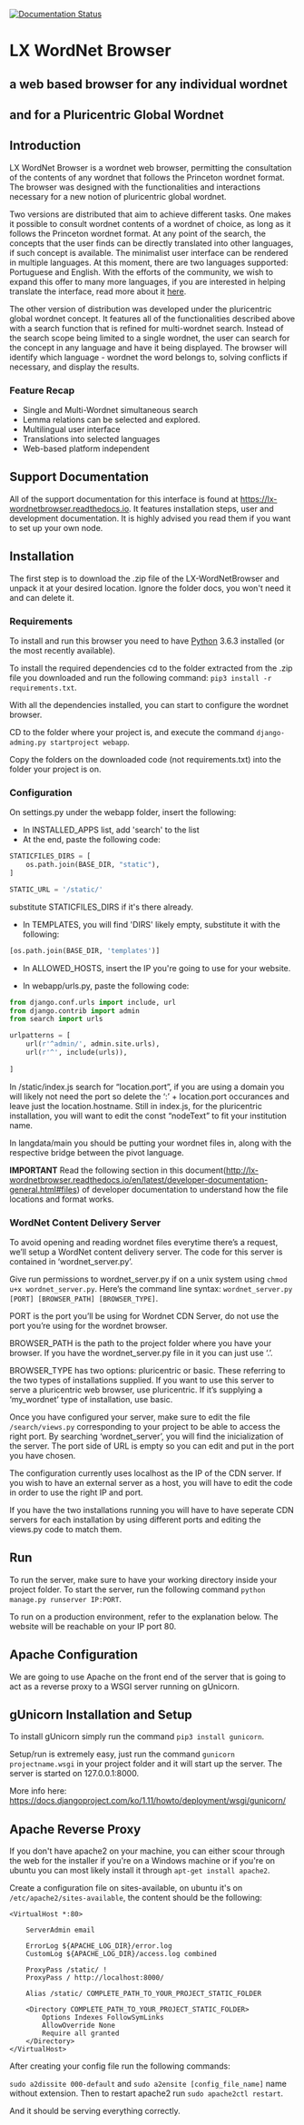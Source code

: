 [![Documentation Status](https://readthedocs.org/projects/lx-wordnetbrowser/badge/?version=latest)](http://lx-wordnetbrowser.readthedocs.io/en/latest/?badge=latest)
# LX WordNet Browser

## a web based browser for any individual wordnet
## and for a Pluricentric Global Wordnet


## Introduction

LX WordNet Browser is a wordnet web browser, permitting the consultation of the contents of any wordnet that follows the Princeton wordnet format. 
The browser was designed with the functionalities and interactions necessary for a new notion of pluricentric global wordnet. 

Two versions are distributed that aim to achieve different tasks. One makes it possible to consult wordnet contents of a wordnet of choice, as long as it follows the Princeton wordnet format. At any point of the search, the concepts that the user finds can be directly translated into other languages, if such concept is available. The minimalist user interface can be rendered in multiple languages. At this moment, there are two languages supported: Portuguese and English. With the efforts of the community, we wish to expand this offer to many more languages, if you are interested in helping translate the interface, read more about it [here](http://lx-wordnetbrowser.readthedocs.io/en/latest/translations.html).

The other version of distribution was developed under the pluricentric global wordnet concept. It features all of the functionalities described above with a search function that is refined for multi-wordnet search. Instead of the search scope being limited to a single wordnet, the user can search for the concept in any language and have it being displayed. The browser will identify which language - wordnet the word belongs to, solving conflicts if necessary, and display the results. 

### Feature Recap

+ Single and Multi-Wordnet simultaneous search
+ Lemma relations can be selected and explored.
+ Multilingual user interface
+ Translations into selected languages
+ Web-based platform independent

## Support Documentation

All of the support documentation for this interface is found at https://lx-wordnetbrowser.readthedocs.io. It features installation steps, user and development documentation. It is highly advised you read them if you want to set up your own node.

## Installation

The first step is to download the .zip file of the LX-WordNetBrowser and unpack it at your desired location. Ignore the folder docs, you won't need it and can delete it.

### Requirements

To install and run this browser you need to have [Python](https://www.python.org/downloads/) 3.6.3 installed (or the most recently available). 

<!--
It is recommended that you install the required dependencies in a virtual environment. To do so, first install virtualenv by running the following command: ```pip3 install virtualenv```.

To create a virtual environment, run the following command: ```virtualenv [browser folder path]```, or cd to the browser folder path and run ```virtualenv . ```.

To activate the virtualenv, cd into the browser folder and run ```source bin/activate``` and ```deactivate```to exit the virtualenv on UNIX systems. For windows, to activate ```Scripts/activate``` and ```deactivate``` to exit.

Once inside your virtual environment (or not if chose not to do it), 
-->

To install the required dependencies cd to the folder extracted from the .zip file you downloaded and run the following command: ```pip3 install -r requirements.txt```.

<!--
You will need to have the virtual environment activated while the web server is online.
-->

With all the dependencies installed, you can start to configure the wordnet browser.

CD to the folder where your project is, and execute the command ```django-adming.py startproject webapp```.

Copy the folders on the downloaded code (not requirements.txt) into the folder your project is on. 

### Configuration

On settings.py under the webapp folder, insert the following:

+ In INSTALLED_APPS list, add 'search' to the list
+ At the end, paste the following code:
```python
STATICFILES_DIRS = [
    os.path.join(BASE_DIR, "static"),
]

STATIC_URL = '/static/'
```
substitute STATICFILES_DIRS if it's there already.
+ In TEMPLATES, you will find 'DIRS' likely empty, substitute it with the following:
```python
[os.path.join(BASE_DIR, 'templates')]
```
+ In ALLOWED_HOSTS, insert the IP you're going to use for your website.

+ In webapp/urls.py, paste the following code:
```python
from django.conf.urls import include, url
from django.contrib import admin
from search import urls

urlpatterns = [
    url(r'^admin/', admin.site.urls),
    url(r'^', include(urls)),
    
]
```

In /static/index.js search for “location.port”, if you are using a domain you will likely not need the port so delete the ‘:’ + location.port occurances and leave just the location.hostname. Still in index.js, for the pluricentric installation, you will want to edit the const “nodeText” to fit your institution name.

In langdata/main you should be putting your wordnet files in, along with the respective bridge between the pivot language.

**IMPORTANT** Read the following section in this document(http://lx-wordnetbrowser.readthedocs.io/en/latest/developer-documentation-general.html#files) of developer documentation to understand how the file locations and format works.


### WordNet Content Delivery Server

To avoid opening and reading wordnet files everytime there’s a request, we’ll setup a WordNet content delivery server. The code for this server is contained in ‘wordnet_server.py’.

Give run permissions to wordnet_server.py if on a unix system using ```chmod u+x wordnet_server.py```. Here’s the command line syntax: ```wordnet_server.py [PORT] [BROWSER_PATH] [BROWSER_TYPE]```.

PORT is the port you’ll be using for Wordnet CDN Server, do not use the port you’re using for the wordnet browser.

BROWSER_PATH is the path to the project folder where you have your browser. If you have the wordnet_server.py file in it you can just use ‘.’.

BROWSER_TYPE has two options: pluricentric or basic. These referring to the two types of installations supplied. If you want to use this server to serve a pluricentric web browser, use pluricentric. If it’s supplying a ‘my_wordnet’ type of installation, use basic.

Once you have configured your server, make sure to edit the file ```/search/views.py``` corresponding to your project to be able to access the right port. By searching ‘wordnet_server’, you will find the inicialization of the server. The port side of URL is empty so you can edit and put in the port you have chosen.

The configuration currently uses localhost as the IP of the CDN server. If you wish to have an external server as a host, you will have to edit the code in order to use the right IP and port.

If you have the two installations running you will have to have seperate CDN servers for each installation by using different ports and editing the views.py code to match them.
## Run

To run the server, make sure to have your working directory inside your project folder. To start the server, run the following command ```python manage.py runserver IP:PORT```.

To run on a production environment, refer to the explanation below. The website will be reachable on your IP port 80.

## Apache Configuration

We are going to use Apache on the front end of the server that is going to act as a reverse proxy to a WSGI server running on gUnicorn.

## gUnicorn Installation and Setup

To install gUnicorn simply run the command ``pip3 install gunicorn``.

Setup/run is extremely easy, just run the command ``gunicorn projectname.wsgi`` in your project folder and it will start up the server. The server is started on 127.0.0.1:8000.

More info here: https://docs.djangoproject.com/ko/1.11/howto/deployment/wsgi/gunicorn/

## Apache Reverse Proxy

If you don't have apache2 on your machine, you can either scour through the web for the installer if you're on a Windows machine or if you're on ubuntu you can most likely install it through ``apt-get install apache2``.

Create a configuration file on sites-available, on ubuntu it's on ``/etc/apache2/sites-available``, the content should be the following:

```apacheconf
<VirtualHost *:80>

	ServerAdmin email

	ErrorLog ${APACHE_LOG_DIR}/error.log
	CustomLog ${APACHE_LOG_DIR}/access.log combined

	ProxyPass /static/ !
	ProxyPass / http://localhost:8000/

	Alias /static/ COMPLETE_PATH_TO_YOUR_PROJECT_STATIC_FOLDER

	<Directory COMPLETE_PATH_TO_YOUR_PROJECT_STATIC_FOLDER>
		Options Indexes FollowSymLinks
		AllowOverride None
		Require all granted
	</Directory>
</VirtualHost>
```
After creating your config file run the following commands:

``sudo a2dissite 000-default`` and ``sudo a2ensite [config_file_name]`` name without extension. Then to restart apache2 run ``sudo apache2ctl restart``.

And it should be serving everything correctly.
